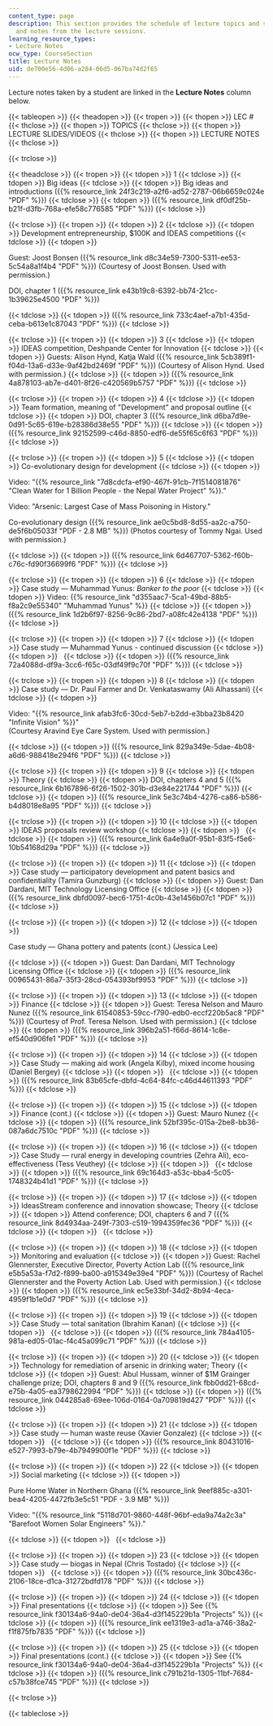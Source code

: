 ```yaml
---
content_type: page
description: This section provides the schedule of lecture topics and slides, videos,
  and notes from the lecture sessions.
learning_resource_types:
- Lecture Notes
ocw_type: CourseSection
title: Lecture Notes
uid: de700e56-4d06-a284-06d5-067ba74d2f65
---
```


Lecture notes taken by a student are linked in the **Lecture Notes** column below.

{{< tableopen >}}
{{< theadopen >}}
{{< tropen >}}
{{< thopen >}}
LEC #
{{< thclose >}}
{{< thopen >}}
TOPICS
{{< thclose >}}
{{< thopen >}}
LECTURE SLIDES/VIDEOS
{{< thclose >}}
{{< thopen >}}
LECTURE NOTES
{{< thclose >}}

{{< trclose >}}

{{< theadclose >}}
{{< tropen >}}
{{< tdopen >}}
1
{{< tdclose >}}
{{< tdopen >}}
Big ideas
{{< tdclose >}}
{{< tdopen >}}
Big ideas and introductions ({{% resource_link 24f3c219-a2f6-ad52-2787-06b6659c024e "PDF" %}})
{{< tdclose >}}
{{< tdopen >}}
({{% resource_link df0df25b-b21f-d3fb-768a-efe58c776585 "PDF" %}})
{{< tdclose >}}

{{< trclose >}}
{{< tropen >}}
{{< tdopen >}}
2
{{< tdclose >}}
{{< tdopen >}}
Development entrepreneurship, $100K and IDEAS competitions
{{< tdclose >}}
{{< tdopen >}}


Guest: Joost Bonsen ({{% resource_link d8c34e59-7300-5311-ee53-5c54a8a1f4b4 "PDF" %}}) (Courtesy of Joost Bonsen. Used with permission.)

DOI, chapter 1 ({{% resource_link e43b19c8-6392-bb74-21cc-1b39625e4500 "PDF" %}})


{{< tdclose >}}
{{< tdopen >}}
({{% resource_link 733c4aef-a7b1-435d-ceba-b613e1c87043 "PDF" %}})
{{< tdclose >}}

{{< trclose >}}
{{< tropen >}}
{{< tdopen >}}
3
{{< tdclose >}}
{{< tdopen >}}
IDEAS competition, Deshpande Center for Innovation
{{< tdclose >}}
{{< tdopen >}}
Guests: Alison Hynd, Katja Wald ({{% resource_link 5cb389f1-f04d-13a6-d33e-9af42bd2469f "PDF" %}}) (Courtesy of Alison Hynd. Used with permission.)
{{< tdclose >}}
{{< tdopen >}}
({{% resource_link 4a878103-ab7e-d401-8f26-c420569b5757 "PDF" %}})
{{< tdclose >}}

{{< trclose >}}
{{< tropen >}}
{{< tdopen >}}
4
{{< tdclose >}}
{{< tdopen >}}
Team formation, meaning of "Development" and proposal outline
{{< tdclose >}}
{{< tdopen >}}
DOI, chapter 3 ({{% resource_link d6ba7d9e-0d91-5c65-619e-b28386d38e55 "PDF" %}})
{{< tdclose >}}
{{< tdopen >}}
({{% resource_link 92152599-c46d-8850-edf6-de55f65c6f63 "PDF" %}})
{{< tdclose >}}

{{< trclose >}}
{{< tropen >}}
{{< tdopen >}}
5
{{< tdclose >}}
{{< tdopen >}}
Co-evolutionary design for development
{{< tdclose >}}
{{< tdopen >}}


Video: "{{% resource_link "7d8cdcfa-ef90-467f-91cb-7f1514081876" "Clean Water for 1 Billion People - the Nepal Water Project" %}}."

Video: "Arsenic: Largest Case of Mass Poisoning in History."

Co-evolutionary design ({{% resource_link ae0c5bd8-8d55-aa2c-a750-de5f6b05033f "PDF - 2.8 MB" %}}) (Photos courtesy of Tommy Ngai. Used with permission.)


{{< tdclose >}}
{{< tdopen >}}
({{% resource_link 6d467707-5362-f60b-c76c-fd90f36699f6 "PDF" %}})
{{< tdclose >}}

{{< trclose >}}
{{< tropen >}}
{{< tdopen >}}
6
{{< tdclose >}}
{{< tdopen >}}
Case study — Muhammad Yunus: _Banker to the poor_
{{< tdclose >}}
{{< tdopen >}}
Video: {{% resource_link "d355aac7-5ca1-49bd-88b5-f8a2c9e55340" "Muhammad Yunus" %}}
{{< tdclose >}}
{{< tdopen >}}
({{% resource_link 1d2b6f97-8256-9c86-2bd7-a08fc42e4138 "PDF" %}})
{{< tdclose >}}

{{< trclose >}}
{{< tropen >}}
{{< tdopen >}}
7
{{< tdclose >}}
{{< tdopen >}}
Case study — Muhammad Yunus - continued discussion
{{< tdclose >}}
{{< tdopen >}}
 
{{< tdclose >}}
{{< tdopen >}}
({{% resource_link 72a4088d-df9a-3cc6-f65c-03df49f9c70f "PDF" %}})
{{< tdclose >}}

{{< trclose >}}
{{< tropen >}}
{{< tdopen >}}
8
{{< tdclose >}}
{{< tdopen >}}
Case study — Dr. Paul Farmer and Dr. Venkataswamy (Ali Alhassani)
{{< tdclose >}}
{{< tdopen >}}


Video: "{{% resource_link afab3fc6-30cd-5eb7-b2dd-e3bba23b8420 "Infinite Vision" %}}"  
(Courtesy Aravind Eye Care System. Used with permission.)


{{< tdclose >}}
{{< tdopen >}}
({{% resource_link 829a349e-5dae-4b08-a6d6-988418e294f6 "PDF" %}})
{{< tdclose >}}

{{< trclose >}}
{{< tropen >}}
{{< tdopen >}}
9
{{< tdclose >}}
{{< tdopen >}}
Theory
{{< tdclose >}}
{{< tdopen >}}
DOI, chapters 4 and 5 ({{% resource_link 6b167896-6f26-1502-301b-d3e84e221744 "PDF" %}})
{{< tdclose >}}
{{< tdopen >}}
({{% resource_link 5e3c74b4-4276-ca86-b586-b4d8018e8a95 "PDF" %}})
{{< tdclose >}}

{{< trclose >}}
{{< tropen >}}
{{< tdopen >}}
10
{{< tdclose >}}
{{< tdopen >}}
IDEAS proposals review workshop
{{< tdclose >}}
{{< tdopen >}}
 
{{< tdclose >}}
{{< tdopen >}}
({{% resource_link 6a4e9a0f-95b1-83f5-f5e6-10b54168d29a "PDF" %}})
{{< tdclose >}}

{{< trclose >}}
{{< tropen >}}
{{< tdopen >}}
11
{{< tdclose >}}
{{< tdopen >}}
Case study — participatory development and patent basics and confidentiality (Tamira Gunzburg)
{{< tdclose >}}
{{< tdopen >}}
Guest: Dan Dardani, MIT Technology Licensing Office
{{< tdclose >}}
{{< tdopen >}}
({{% resource_link dbfd0097-bec6-1751-4c0b-43e1456b07c1 "PDF" %}})
{{< tdclose >}}

{{< trclose >}}
{{< tropen >}}
{{< tdopen >}}
12
{{< tdclose >}}
{{< tdopen >}}


Case study — Ghana pottery and patents (cont.) (Jessica Lee)


{{< tdclose >}}
{{< tdopen >}}
Guest: Dan Dardani, MIT Technology Licensing Office
{{< tdclose >}}
{{< tdopen >}}
({{% resource_link 00965431-86a7-35f3-28cd-054393bf9953 "PDF" %}})
{{< tdclose >}}

{{< trclose >}}
{{< tropen >}}
{{< tdopen >}}
13
{{< tdclose >}}
{{< tdopen >}}
Finance
{{< tdclose >}}
{{< tdopen >}}
Guest: Teresa Nelson and Mauro Nunez ({{% resource_link 61540853-59cc-f790-edb0-eccf220b5ac8 "PDF" %}}) (Courtesy of Prof. Teresa Nelson. Used with permission.)
{{< tdclose >}}
{{< tdopen >}}
({{% resource_link 396b2a51-f66d-8614-1c8e-ef540d906fe1 "PDF" %}})
{{< tdclose >}}

{{< trclose >}}
{{< tropen >}}
{{< tdopen >}}
14
{{< tdclose >}}
{{< tdopen >}}
Case Study — making aid work (Angela Kilby), mixed income housing (Daniel Bergey)
{{< tdclose >}}
{{< tdopen >}}
 
{{< tdclose >}}
{{< tdopen >}}
({{% resource_link 83b65cfe-dbfd-4c64-84fc-c46d44611393 "PDF" %}})
{{< tdclose >}}

{{< trclose >}}
{{< tropen >}}
{{< tdopen >}}
15
{{< tdclose >}}
{{< tdopen >}}
Finance (cont.)
{{< tdclose >}}
{{< tdopen >}}
Guest: Mauro Nunez
{{< tdclose >}}
{{< tdopen >}}
({{% resource_link 52bf395c-015a-2be8-bb36-087a6dc7510c "PDF" %}})
{{< tdclose >}}

{{< trclose >}}
{{< tropen >}}
{{< tdopen >}}
16
{{< tdclose >}}
{{< tdopen >}}
Case Study — rural energy in developing countries (Zehra Ali), eco-effectiveness (Tess Veuthey)
{{< tdclose >}}
{{< tdopen >}}
 
{{< tdclose >}}
{{< tdopen >}}
({{% resource_link 69c164d3-a53c-bba4-5c05-1748324b41d1 "PDF" %}})
{{< tdclose >}}

{{< trclose >}}
{{< tropen >}}
{{< tdopen >}}
17
{{< tdclose >}}
{{< tdopen >}}
IdeasStream conference and innovation showcase; Theory
{{< tdclose >}}
{{< tdopen >}}
Attend conference; DOI, chapters 6 and 7 ({{% resource_link 8d4934aa-249f-7303-c519-1994359fec36 "PDF" %}})
{{< tdclose >}}
{{< tdopen >}}
 
{{< tdclose >}}

{{< trclose >}}
{{< tropen >}}
{{< tdopen >}}
18
{{< tdclose >}}
{{< tdopen >}}
Monitoring and evaluation
{{< tdclose >}}
{{< tdopen >}}
Guest: Rachel Glennerster, Executive Director, Poverty Action Lab ({{% resource_link e5b5a53a-f7d2-f899-ba00-a915349e39e4 "PDF" %}}) (Courtesy of Rachel Glennerster and the Poverty Action Lab. Used with permission.)
{{< tdclose >}}
{{< tdopen >}}
({{% resource_link ec5e33bf-34d2-8b94-4eca-4959f1b1e0d7 "PDF" %}})
{{< tdclose >}}

{{< trclose >}}
{{< tropen >}}
{{< tdopen >}}
19
{{< tdclose >}}
{{< tdopen >}}
Case Study — total sanitation (Ibrahim Kanan)
{{< tdclose >}}
{{< tdopen >}}
 
{{< tdclose >}}
{{< tdopen >}}
({{% resource_link 784a4105-981a-ed05-01ac-f4c45a099c71 "PDF" %}})
{{< tdclose >}}

{{< trclose >}}
{{< tropen >}}
{{< tdopen >}}
20
{{< tdclose >}}
{{< tdopen >}}
Technology for remediation of arsenic in drinking water; Theory
{{< tdclose >}}
{{< tdopen >}}
Guest: Abul Hussam, winner of $1M Grainger challenge prize; DOI, chapters 8 and 9 ({{% resource_link fbb0dd21-68cd-e75b-4a05-ea3798622994 "PDF" %}})
{{< tdclose >}}
{{< tdopen >}}
({{% resource_link 044285a8-69ee-106d-0164-0a709819d427 "PDF" %}})
{{< tdclose >}}

{{< trclose >}}
{{< tropen >}}
{{< tdopen >}}
21
{{< tdclose >}}
{{< tdopen >}}
Case study — human waste reuse (Xavier Gonzalez)
{{< tdclose >}}
{{< tdopen >}}
 
{{< tdclose >}}
{{< tdopen >}}
({{% resource_link 80431016-e527-7993-b79e-4b7949900f1e "PDF" %}})
{{< tdclose >}}

{{< trclose >}}
{{< tropen >}}
{{< tdopen >}}
22
{{< tdclose >}}
{{< tdopen >}}
Social marketing
{{< tdclose >}}
{{< tdopen >}}


Pure Home Water in Northern Ghana ({{% resource_link 9eef885c-a301-bea4-4205-4472fb3e5c51 "PDF - 3.9 MB" %}})

Video: "{{% resource_link "5118d701-9860-448f-96bf-eda9a74a2c3a" "Barefoot Women Solar Engineers" %}}."


{{< tdclose >}}
{{< tdopen >}}
 
{{< tdclose >}}

{{< trclose >}}
{{< tropen >}}
{{< tdopen >}}
23
{{< tdclose >}}
{{< tdopen >}}
Case study — biogas in Nepal (Chris Tostado)
{{< tdclose >}}
{{< tdopen >}}
 
{{< tdclose >}}
{{< tdopen >}}
({{% resource_link 30bc436c-2106-18ce-d1ca-31272bdfd178 "PDF" %}})
{{< tdclose >}}

{{< trclose >}}
{{< tropen >}}
{{< tdopen >}}
24
{{< tdclose >}}
{{< tdopen >}}
Final presentations
{{< tdclose >}}
{{< tdopen >}}
See {{% resource_link f30134a6-94a0-de04-36a4-d3f145229b1a "Projects" %}}
{{< tdclose >}}
{{< tdopen >}}
({{% resource_link ee1319e3-ad1a-a746-38a2-f1f875fb7835 "PDF" %}})
{{< tdclose >}}

{{< trclose >}}
{{< tropen >}}
{{< tdopen >}}
25
{{< tdclose >}}
{{< tdopen >}}
Final presentations (cont.)
{{< tdclose >}}
{{< tdopen >}}
See {{% resource_link f30134a6-94a0-de04-36a4-d3f145229b1a "Projects" %}}
{{< tdclose >}}
{{< tdopen >}}
({{% resource_link c791b21d-1305-11bf-7684-c57b38fce745 "PDF" %}})
{{< tdclose >}}

{{< trclose >}}

{{< tableclose >}}